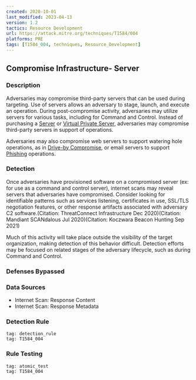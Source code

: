 ```yaml
---
created: 2020-10-01
last_modified: 2023-04-13
version: 1.2
tactics: Resource Development
url: https://attack.mitre.org/techniques/T1584/004
platforms: PRE
tags: [T1584_004, techniques, Resource_Development]
---
```


## Compromise Infrastructure- Server

### Description

Adversaries may compromise third-party servers that can be used during targeting. Use of servers allows an adversary to stage, launch, and execute an operation. During post-compromise activity, adversaries may utilize servers for various tasks, including for Command and Control. Instead of purchasing a [Server](https://attack.mitre.org/techniques/T1583/004) or [Virtual Private Server](https://attack.mitre.org/techniques/T1583/003), adversaries may compromise third-party servers in support of operations.

Adversaries may also compromise web servers to support watering hole operations, as in [Drive-by Compromise](https://attack.mitre.org/techniques/T1189), or email servers to support [Phishing](https://attack.mitre.org/techniques/T1566) operations.

### Detection

Once adversaries have provisioned software on a compromised server (ex: for use as a command and control server), internet scans may reveal servers that adversaries have compromised. Consider looking for identifiable patterns such as services listening, certificates in use, SSL/TLS negotiation features, or other response artifacts associated with adversary C2 software.(Citation: ThreatConnect Infrastructure Dec 2020)(Citation: Mandiant SCANdalous Jul 2020)(Citation: Koczwara Beacon Hunting Sep 2021)

Much of this activity will take place outside the visibility of the target organization, making detection of this behavior difficult. Detection efforts may be focused on related stages of the adversary lifecycle, such as during Command and Control.

### Defenses Bypassed



### Data Sources

  - Internet Scan: Response Content
  -  Internet Scan: Response Metadata
### Detection Rule

```query
tag: detection_rule
tag: T1584_004
```

### Rule Testing

```query
tag: atomic_test
tag: T1584_004
```
